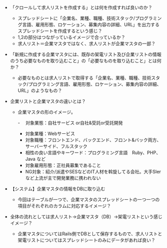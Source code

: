 - 「クロールして求人リストを作成する」とは何を作成すれば良いのか？
  - スプレッドシートに「企業名、業種、職種、技術スタック/プログラミング言語、雇用形態、ロケーション、募集内容の詳細、URL」を出力するスプレッドシートを作成するという感じ？
  - 1,2の部分はつながっているイメージで合っているか？
  - 求人リスト＝企業マスタではなく、求人リストが企業マスタの一部？

- 「新規に作成する企業マスタには、既存の架電リスト及び企業リストの情報のうち必要なものを取り込むこと」の「必要なものを取り込むこと」とは何か？
  - 必要なものとは求人リストで取得する「企業名、業種、職種、技術スタック/プログラミング言語、雇用形態、ロケーション、募集内容の詳細、URL」のようなもの？

- 企業リストと企業マスタの違いとは？
    - 企業マスタの形のイメージ。
      
      -　 対象業態：自社サービス or自社&受託or受託開発
      - 対象業種：Webサービス
      - 対象職種：フロントエンド、バックエンド、フロント&バック両方、サーバーサイド、フルスタック
      - 相性の良い言語やキーワード：プログラミング言語　Ruby、PHP、Java など
      - 対象雇用形態：正社員募集であること
      - NG対象：紹介/派遣やSESなどのIT人材を斡旋してる会社。大手SIerなど上流が主で開発業務に携われない

- 【システム】企業マスタの情報をDBに取り込む
  - 今回はテーブルが一つで、企業マスタのスプレッドシートの一つ一つの項目がそれぞれのカラムに対応するイメージ？ 

- 全体の流れとしては求人リスト→企業マスタ（DB）→架電リストという感じイメージ？
  - 企業マスタについてはRails側でDBとして保存するもので、求人リストと架電リストについてはスプレッドシートのみにデータがあれば良い？   
